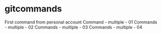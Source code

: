 # gitcommands
First command from personal account
Command - multiple - 01
Commands - multiple - 02
Commands - multiple - 03
Commands - multiple - 04